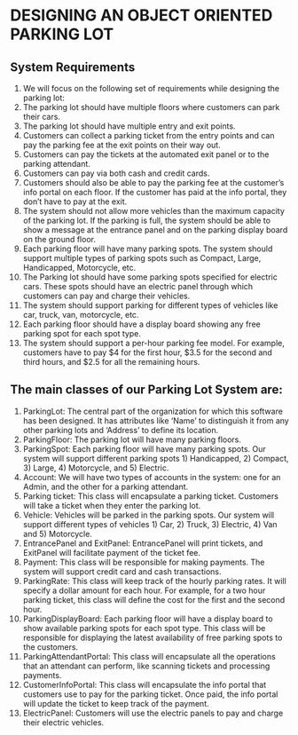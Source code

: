 # DESIGNING AN OBJECT ORIENTED PARKING LOT

## System Requirements

1) We will focus on the following set of requirements while designing the parking lot:
2) The parking lot should have multiple floors where customers can park their cars.
3) The parking lot should have multiple entry and exit points.
4) Customers can collect a parking ticket from the entry points and can pay the parking fee at the exit points on their way out.
5) Customers can pay the tickets at the automated exit panel or to the parking attendant.
6) Customers can pay via both cash and credit cards.
7) Customers should also be able to pay the parking fee at the customer’s info portal on each floor. If the customer has paid at the info portal, they don’t have to pay at the exit.
8) The system should not allow more vehicles than the maximum capacity of the parking lot. If the parking is full, the system should be able to show a message at the entrance panel and on the parking display board on the ground floor.
9) Each parking floor will have many parking spots. The system should support multiple types of parking spots such as Compact, Large, Handicapped, Motorcycle, etc.
10) The Parking lot should have some parking spots specified for electric cars. These spots should have an electric panel through which customers can pay and charge their vehicles.
11) The system should support parking for different types of vehicles like car, truck, van, motorcycle, etc.
12) Each parking floor should have a display board showing any free parking spot for each spot type.
13) The system should support a per-hour parking fee model. For example, customers have to pay $4 for the first hour, $3.5 for the second and third hours, and $2.5 for all the remaining hours.

## The main classes of our Parking Lot System are:

1) ParkingLot: The central part of the organization for which this software has been designed. It has attributes like ‘Name’ to distinguish it from any other parking lots and ‘Address’ to define its location.
2) ParkingFloor: The parking lot will have many parking floors.
3) ParkingSpot: Each parking floor will have many parking spots. Our system will support different parking spots 1) Handicapped, 2) Compact, 3) Large, 4) Motorcycle, and 5) Electric.
4) Account: We will have two types of accounts in the system: one for an Admin, and the other for a parking attendant.
5) Parking ticket: This class will encapsulate a parking ticket. Customers will take a ticket when they enter the parking lot.
6) Vehicle: Vehicles will be parked in the parking spots. Our system will support different types of vehicles 1) Car, 2) Truck, 3) Electric, 4) Van and 5) Motorcycle.
7) EntrancePanel and ExitPanel: EntrancePanel will print tickets, and ExitPanel will facilitate payment of the ticket fee.
8) Payment: This class will be responsible for making payments. The system will support credit card and cash transactions.
9) ParkingRate: This class will keep track of the hourly parking rates. It will specify a dollar amount for each hour. For example, for a two hour parking ticket, this class will define the cost for the first and the second hour.
10) ParkingDisplayBoard: Each parking floor will have a display board to show available parking spots for each spot type. This class will be responsible for displaying the latest availability of free parking spots to the customers.
11) ParkingAttendantPortal: This class will encapsulate all the operations that an attendant can perform, like scanning tickets and processing payments.
12) CustomerInfoPortal: This class will encapsulate the info portal that customers use to pay for the parking ticket. Once paid, the info portal will update the ticket to keep track of the payment.
13) ElectricPanel: Customers will use the electric panels to pay and charge their electric vehicles.

